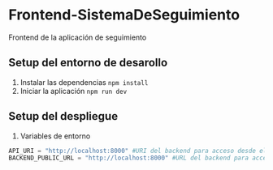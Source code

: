 # Frontend-SistemaDeSeguimiento

Frontend de la aplicación de seguimiento

## Setup del entorno de desarollo

1. Instalar las dependencias `npm install`
2. Iniciar la aplicación `npm run dev`

## Setup del despliegue

1. Variables de entorno

```py
API_URI = "http://localhost:8000" #URI del backend para acceso desde el servidor de la app
BACKEND_PUBLIC_URL = "http://localhost:8000" #URL del backend para acceso desde el cliente
```
